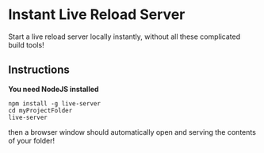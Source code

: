Instant Live Reload Server
===========

Start a live reload server locally instantly, without all these complicated build tools!

Instructions
------------
**You need NodeJS installed**

```
npm install -g live-server
cd myProjectFolder
live-server
```

then a browser window should automatically open and serving the contents of your folder!

